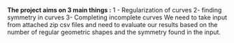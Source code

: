 __The project aims on 3 main things :__
1 - Regularization of curves
2- finding symmetry in curves
3- Completing incomplete curves
We need to take input from attached zip csv files and need to evaluate our results based on the number of regular geometric shapes and the symmetry found in the input.
